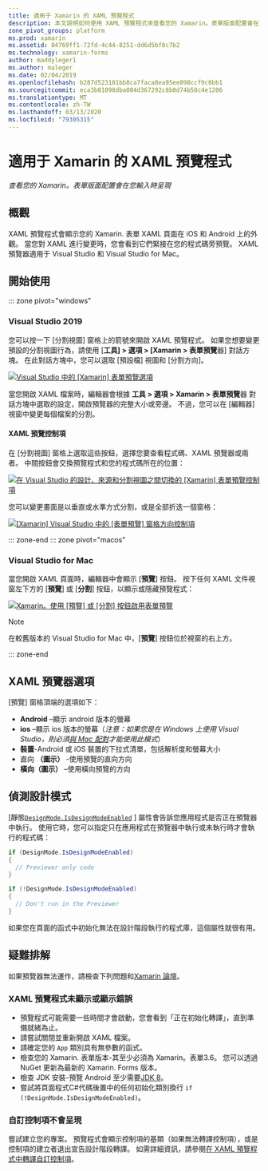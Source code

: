 ```yaml
---
title: 適用于 Xamarin 的 XAML 預覽程式
description: 本文說明如何使用 XAML 預覽程式來查看您的 Xamarin。表單版面配置會在您輸入時呈現。 XAML 預覽程式適用于 Mac Visual Studio 2019 和 Visual Studio 2019。
zone_pivot_groups: platform
ms.prod: xamarin
ms.assetid: 84769ff1-72fd-4c44-8251-dd6d5bf8c7b2
ms.technology: xamarin-forms
author: maddyleger1
ms.author: maleger
ms.date: 02/04/2019
ms.openlocfilehash: b287d523101bb8ca7faca8ea95ee898ccf9c0bb1
ms.sourcegitcommit: eca3b01098dba004d367292c8b0d74b58c4e1206
ms.translationtype: MT
ms.contentlocale: zh-TW
ms.lasthandoff: 03/13/2020
ms.locfileid: "79305315"
---
```

# <a name="xaml-previewer-for-xamarinforms"></a>適用于 Xamarin 的 XAML 預覽程式

_查看您的 Xamarin。表單版面配置會在您輸入時呈現_

## <a name="overview"></a>概觀

XAML 預覽程式會顯示您的 Xamarin. 表單 XAML 頁面在 iOS 和 Android 上的外觀。 當您對 XAML 進行變更時，您會看到它們緊接在您的程式碼旁預覽。 XAML 預覽器適用于 Visual Studio 和 Visual Studio for Mac。

## <a name="getting-started"></a>開始使用

::: zone pivot="windows"

### <a name="visual-studio-2019"></a>Visual Studio 2019

您可以按一下 [分割視圖] 窗格上的箭號來開啟 XAML 預覽程式。 如果您想要變更預設的分割視圖行為，請使用 [**工具] > 選項 > [Xamarin > 表單預覽**器] 對話方塊。 在此對話方塊中，您可以選取 [預設檔] 視圖和 [分割方向]。

[![Visual Studio 中的 [Xamarin] 表單預覽選項](xaml-previewer-images/xamlp-options-vs-sm.png "Visual Studio 中的 [Xamarin] 表單預覽選項")](xaml-previewer-images/xamlp-options-vs-lg.png#lightbox)

當您開啟 XAML 檔案時，編輯器會根據 **工具 > 選項 > Xamarin > 表單預覽**器 對話方塊中選取的設定，開啟預覽器的完整大小或旁邊。 不過，您可以在 [編輯器] 視窗中變更每個檔案的分割。

#### <a name="xaml-preview-controls"></a>XAML 預覽控制項

在 [分割視圖] 窗格上選取這些按鈕，選擇您要查看程式碼、XAML 預覽器或兩者。 中間按鈕會交換預覽程式和您的程式碼所在的位置：

[![在 Visual Studio 的設計、來源和分割視圖之間切換的 [Xamarin] 表單預覽控制項](xaml-previewer-images/xamlp-controls-splitview-vs-sm.png "在 Visual Studio 的設計、來源和分割視圖之間切換的 [Xamarin] 表單預覽控制項")](xaml-previewer-images/xamlp-controls-splitview-vs-lg.png#lightbox)

您可以變更畫面是以垂直或水準方式分割，或是全部折迭一個窗格：

[![[Xamarin] Visual Studio 中的 [表單預覽] 窗格方向控制項](xaml-previewer-images/xamlp-controls-orientation-vs-sm.png "[Xamarin] Visual Studio 中的 [表單預覽] 窗格方向控制項")](xaml-previewer-images/xamlp-controls-orientation-vs-lg.png#lightbox)

::: zone-end
::: zone pivot="macos"

### <a name="visual-studio-for-mac"></a>Visual Studio for Mac

當您開啟 XAML 頁面時，編輯器中會顯示 [**預覽**] 按鈕。 按下任何 XAML 文件視窗左下方的 [**預覽**] 或 [**分割**] 按鈕，以顯示或隱藏預覽程式：

[![Xamarin。使用 [預覽] 或 [分割] 按鈕啟用表單預覽](xaml-previewer-images/xamlp-list-sml.png)](xaml-previewer-images/xamlp-list.png#lightbox)

> [!NOTE]
> 在較舊版本的 Visual Studio for Mac 中，[**預覽**] 按鈕位於視窗的右上方。

::: zone-end

## <a name="xaml-previewer-options"></a>XAML 預覽器選項

[預覽] 窗格頂端的選項如下：

* **Android** –顯示 android 版本的螢幕
* **ios** –顯示 ios 版本的螢幕（*注意：如果您是在 Windows 上使用 Visual Studio，則必須[與 Mac 配對](~/ios/get-started/installation/windows/connecting-to-mac/index.md)才能使用此模式*）
* **裝置**-Android 或 iOS 裝置的下拉式清單，包括解析度和螢幕大小
* 直向 **（圖示）** -使用預覽的直向方向
* **橫向（圖示）** –使用橫向預覽的方向

## <a name="detect-design-mode"></a>偵測設計模式

[靜態[`DesignMode.IsDesignModeEnabled`](xref:Xamarin.Forms.DesignMode.IsDesignModeEnabled) ] 屬性會告訴您應用程式是否正在預覽器中執行。 使用它時，您可以指定只在應用程式在預覽器中執行或未執行時才會執行的程式碼：

```csharp
if (DesignMode.IsDesignModeEnabled)
{
  // Previewer only code  
}

if (!DesignMode.IsDesignModeEnabled)
{
  // Don't run in the Previewer  
}
```

如果您在頁面的函式中初始化無法在設計階段執行的程式庫，這個屬性就很有用。

## <a name="troubleshooting"></a>疑難排解

如果預覽器無法運作，請檢查下列問題和[Xamarin 論壇](https://forums.xamarin.com/categories/xamarin-forms)。

### <a name="xaml-previewer-isnt-showing-or-shows-an-error"></a>XAML 預覽程式未顯示或顯示錯誤

* 預覽程式可能需要一些時間才會啟動，您會看到「正在初始化轉譯」，直到準備就緒為止。
* 請嘗試關閉並重新開啟 XAML 檔案。
* 請確定您的 `App` 類別具有無參數的函式。
* 檢查您的 Xamarin. 表單版本-其至少必須為 Xamarin。表單3.6。 您可以透過 NuGet 更新為最新的 Xamarin. Forms 版本。
* 檢查 JDK 安裝-預覽 Android 至少需要[JDK 8](https://www.oracle.com/technetwork/java/javase/downloads/index.html)。
* 嘗試將頁面程式C#代碼後置中的任何初始化類別換行 `if (!DesignMode.IsDesignModeEnabled)`。

### <a name="custom-controls-arent-rendering"></a>自訂控制項不會呈現

嘗試建立您的專案。 預覽程式會顯示控制項的基類（如果無法轉譯控制項），或是控制項的建立者退出宣告設計階段轉譯。 如需詳細資訊，請參閱[在 XAML 預覽程式中轉譯自訂控制項](render-custom-controls.md)。
